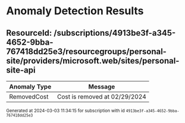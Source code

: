 # Anomaly Detection Results

## ResourceId: /subscriptions/4913be3f-a345-4652-9bba-767418dd25e3/resourcegroups/personal-site/providers/microsoft.web/sites/personal-site-api

| Anomaly Type | Message |
|---|---|
|RemovedCost| Cost is removed at 02/29/2024|


<sup>Generated at 2024-03-03 11:34:15 for subscription with id `4913be3f-a345-4652-9bba-767418dd25e3`</sup>
